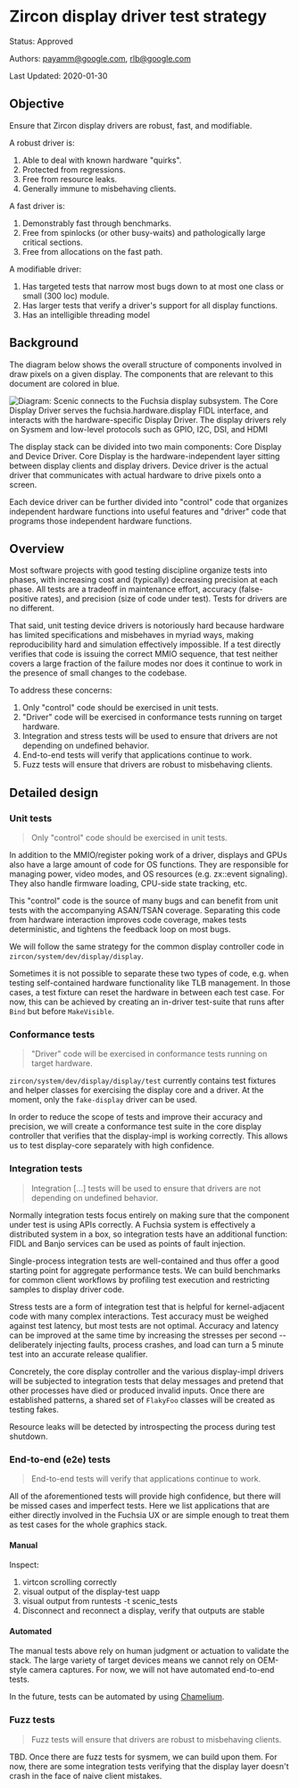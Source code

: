 # Zircon display driver test strategy

Status: Approved

Authors: payamm@google.com, rlb@google.com

Last Updated: 2020-01-30

## Objective

Ensure that Zircon display drivers are robust, fast, and modifiable.

A robust driver is:

 1. Able to deal with known hardware "quirks".
 2. Protected from regressions.
 3. Free from resource leaks.
 4. Generally immune to misbehaving clients.

A fast driver is:

 1. Demonstrably fast through benchmarks.
 2. Free from spinlocks (or other busy-waits) and pathologically large critical
    sections.
 3. Free from allocations on the fast path.

A modifiable driver:

 1. Has targeted tests that narrow most bugs down to at most one class or small
    (300 loc) module.
 2. Has larger tests that verify a driver's support for all display functions.
 3. Has an intelligible threading model

## Background

The diagram below shows the overall structure of components involved in draw
pixels on a given display. The components that are relevant to this document are
colored in blue.

![Diagram: Scenic connects to the Fuchsia display subsystem. The Core Display
Driver serves the fuchsia.hardware.display FIDL interface, and interacts with
the hardware-specific Display Driver. The display drivers rely on Sysmem and
low-level protocols such as GPIO, I2C, DSI, and HDMI](display-driver-env.png)

The display stack can be divided into two main components: Core Display and
Device Driver. Core Display is the hardware-independent layer sitting between
display clients and display drivers. Device driver is the actual driver that
communicates with actual hardware to drive pixels onto a screen.

Each device driver can be further divided into "control" code that organizes
independent hardware functions into useful features and "driver" code that
programs those independent hardware functions.

## Overview

Most software projects with good testing discipline organize tests into phases,
with increasing cost and (typically) decreasing precision at each phase. All
tests are a tradeoff in maintenance effort, accuracy (false-positive rates), and
precision (size of code under test). Tests for drivers are no different.

That said, unit testing device drivers is notoriously hard because hardware has
limited specifications and misbehaves in myriad ways, making reproducibility
hard and simulation effectively impossible. If a test directly verifies that
code is issuing the correct MMIO sequence, that test neither covers a large
fraction of the failure modes nor does it continue to work in the presence of
small changes to the codebase.

To address these concerns:

 1. Only "control" code should be exercised in unit tests.
 2. "Driver" code will be exercised in conformance tests running on target
    hardware.
 3. Integration and stress tests will be used to ensure that drivers are not
    depending on undefined behavior.
 4. End-to-end tests will verify that applications continue to work.
 5. Fuzz tests will ensure that drivers are robust to misbehaving clients.

## Detailed design

### Unit tests

> Only "control" code should be exercised in unit tests.

In addition to the MMIO/register poking work of a driver, displays and GPUs also
have a large amount of code for OS functions. They are responsible for managing
power, video modes, and OS resources (e.g. zx::event signaling). They also
handle firmware loading, CPU-side state tracking, etc.

This "control" code is the source of many bugs and can benefit from unit tests
with the accompanying ASAN/TSAN coverage. Separating this code from hardware
interaction improves code coverage, makes tests deterministic, and tightens the
feedback loop on most bugs.

We will follow the same strategy for the common display controller code in
`zircon/system/dev/display/display`.

Sometimes it is not possible to separate these two types of code, e.g. when
testing self-contained hardware functionality like TLB management. In those
cases, a test fixture can reset the hardware in between each test case. For now,
this can be achieved by creating an in-driver test-suite that runs after `Bind`
but before `MakeVisible`.

### Conformance tests

> "Driver" code will be exercised in conformance tests running on target
> hardware.

`zircon/system/dev/display/display/test` currently contains test fixtures and
helper classes for exercising the display core and a driver. At the moment, only
the `fake-display` driver can be used.

In order to reduce the scope of tests and improve their accuracy and precision,
we will create a conformance test suite in the core display controller that
verifies that the display-impl is working correctly. This allows us to test
display-core separately with high confidence.

### Integration tests

> Integration [...] tests will be used to ensure that drivers are not depending
> on undefined behavior.

Normally integration tests focus entirely on making sure that the component
under test is using APIs correctly. A Fuchsia system is effectively a
distributed system in a box, so integration tests have an additional function:
FIDL and Banjo services can be used as points of fault injection.

Single-process integration tests are well-contained and thus offer a good
starting point for aggregate performance tests. We can build benchmarks for
common client workflows by profiling test execution and restricting samples to
display driver code.

Stress tests are a form of integration test that is helpful for
kernel-adjacent code with many complex interactions. Test accuracy must be
weighed against test latency, but most tests are not optimal. Accuracy and
latency can be improved at the same time by increasing the stresses per second
-- deliberately injecting faults, process crashes, and load can turn a 5 minute
test into an accurate release qualifier.

Concretely, the core display controller and the various display-impl drivers
will be subjected to integration tests that delay messages and pretend that
other processes have died or produced invalid inputs. Once there are established
patterns, a shared set of `FlakyFoo` classes will be created as testing fakes.

Resource leaks will be detected by introspecting the process during test
shutdown.

### End-to-end (e2e) tests

> End-to-end tests will verify that applications continue to work.

All of the aforementioned tests will provide high confidence, but there will be
missed cases and imperfect tests. Here we list applications that are either
directly involved in the Fuchsia UX or are simple enough to treat them as test
cases for the whole graphics stack.

#### Manual

Inspect:

 1. virtcon scrolling correctly
 2. visual output of the display-test uapp
 3. visual output from runtests -t scenic_tests
 4. Disconnect and reconnect a display, verify that outputs are stable

#### Automated

The manual tests above rely on human judgment or actuation to validate the
stack. The large variety of target devices means we cannot rely on OEM-style
camera captures. For now, we will not have automated end-to-end tests.

In the future, tests can be automated by using
[Chamelium](https://www.chromium.org/chromium-os/testing/chamelium).

### Fuzz tests

> Fuzz tests will ensure that drivers are robust to misbehaving clients.

TBD. Once there are fuzz tests for sysmem, we can build upon them. For now,
there are some integration tests verifying that the display layer doesn't crash
in the face of naive client mistakes.
